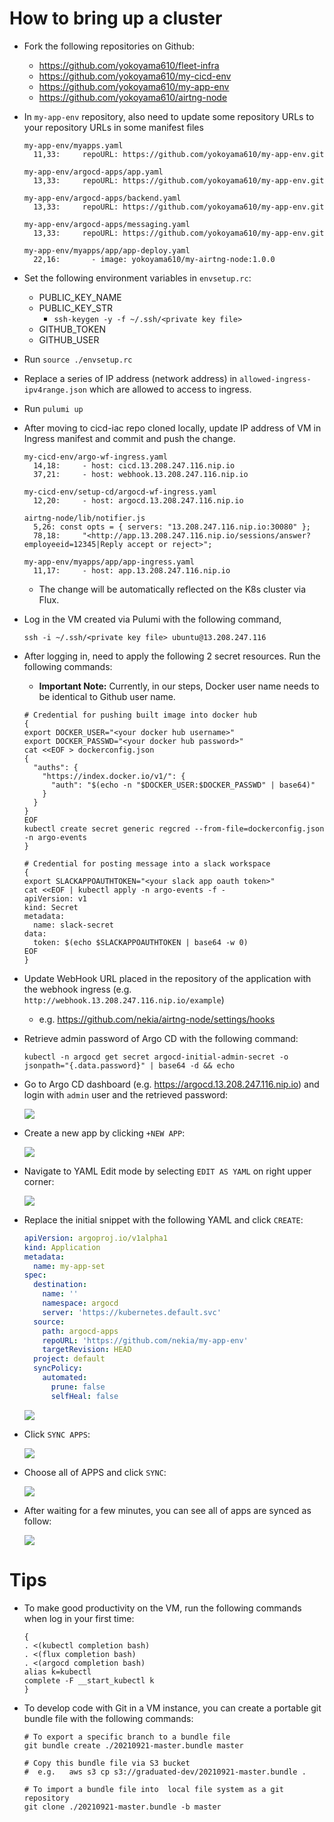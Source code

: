 # How to bring up a cluster

* Fork the following repositories on Github:
  * https://github.com/yokoyama610/fleet-infra
  * https://github.com/yokoyama610/my-cicd-env
  * https://github.com/yokoyama610/my-app-env
  * https://github.com/yokoyama610/airtng-node

* In `my-app-env` repository, also need to update some repository URLs to your repository URLs in some manifest files

  ```
  my-app-env/myapps.yaml
    11,33:     repoURL: https://github.com/yokoyama610/my-app-env.git

  my-app-env/argocd-apps/app.yaml
    13,33:     repoURL: https://github.com/yokoyama610/my-app-env.git

  my-app-env/argocd-apps/backend.yaml
    13,33:     repoURL: https://github.com/yokoyama610/my-app-env.git

  my-app-env/argocd-apps/messaging.yaml
    13,33:     repoURL: https://github.com/yokoyama610/my-app-env.git

  my-app-env/myapps/app/app-deploy.yaml
    22,16:       - image: yokoyama610/my-airtng-node:1.0.0
  ```

* Set the following environment variables in `envsetup.rc`:
  * PUBLIC_KEY_NAME
  * PUBLIC_KEY_STR
    * `ssh-keygen -y -f ~/.ssh/<private key file>`
  * GITHUB_TOKEN
  * GITHUB_USER

* Run `source ./envsetup.rc`
* Replace a series of IP address (network address) in `allowed-ingress-ipv4range.json` which are allowed to access to ingress.
* Run `pulumi up`
* After moving to cicd-iac repo cloned locally, update IP address of VM in Ingress manifest and commit and push the change.
  ```
  my-cicd-env/argo-wf-ingress.yaml
    14,18:     - host: cicd.13.208.247.116.nip.io
    37,21:     - host: webhook.13.208.247.116.nip.io

  my-cicd-env/setup-cd/argocd-wf-ingress.yaml
    12,20:     - host: argocd.13.208.247.116.nip.io

  airtng-node/lib/notifier.js
    5,26: const opts = { servers: "13.208.247.116.nip.io:30080" };
    78,18:     "<http://app.13.208.247.116.nip.io/sessions/answer?employeeid=12345|Reply accept or reject>";

  my-app-env/myapps/app/app-ingress.yaml
    11,17:     - host: app.13.208.247.116.nip.io
  ```
  * The change will be automatically reflected on the K8s cluster via Flux.

* Log in the VM created via Pulumi with the following command,

  ```
  ssh -i ~/.ssh/<private key file> ubuntu@13.208.247.116
  ```

* After logging in, need to apply the following 2 secret resources. Run the following commands:

  * **Important Note:** Currently, in our steps, Docker user name needs to be identical to Github user name.

  ```
  # Credential for pushing built image into docker hub
  {
  export DOCKER_USER="<your docker hub username>"
  export DOCKER_PASSWD="<your docker hub password>"
  cat <<EOF > dockerconfig.json
  {
    "auths": {
      "https://index.docker.io/v1/": {
        "auth": "$(echo -n "$DOCKER_USER:$DOCKER_PASSWD" | base64)"
      }
    }
  }
  EOF
  kubectl create secret generic regcred --from-file=dockerconfig.json -n argo-events
  }
  ```

  ```
  # Credential for posting message into a slack workspace
  {
  export SLACKAPPOAUTHTOKEN="<your slack app oauth token>"
  cat <<EOF | kubectl apply -n argo-events -f -
  apiVersion: v1
  kind: Secret
  metadata:
    name: slack-secret
  data:
    token: $(echo $SLACKAPPOAUTHTOKEN | base64 -w 0)
  EOF
  }
  ```

* Update WebHook URL placed in the repository of the application with the webhook ingress (e.g. `http://webhook.13.208.247.116.nip.io/example`)
  * e.g. https://github.com/nekia/airtng-node/settings/hooks


* Retrieve admin password of Argo CD with the following command:

  ```
  kubectl -n argocd get secret argocd-initial-admin-secret -o jsonpath="{.data.password}" | base64 -d && echo
  ```

* Go to Argo CD dashboard (e.g. https://argocd.13.208.247.116.nip.io) and login with `admin` user and the retrieved password:

  ![](assets/step%20(0).png)

* Create a new app by clicking `+NEW APP`:

  ![](assets/step%20(1).png)

* Navigate to YAML Edit mode by selecting `EDIT AS YAML` on right upper corner:

  ![](assets/step%20(2).png)

* Replace the initial snippet with the following YAML and click `CREATE`:

  ```yaml
  apiVersion: argoproj.io/v1alpha1
  kind: Application
  metadata:
    name: my-app-set
  spec:
    destination:
      name: ''
      namespace: argocd
      server: 'https://kubernetes.default.svc'
    source:
      path: argocd-apps
      repoURL: 'https://github.com/nekia/my-app-env'
      targetRevision: HEAD
    project: default
    syncPolicy:
      automated:
        prune: false
        selfHeal: false
  ```

  ![](assets/step%20(6).png)

* Click `SYNC APPS`:

  ![](assets/step%20(3).png)

* Choose all of APPS and click `SYNC`:

  ![](assets/step%20(4).png)

* After waiting for a few minutes, you can see all of apps are synced as follow:

  ![](assets/step%20(5).png)
# Tips

* To make good productivity on the VM, run the following commands when log in your first time:

  ```
  {
  . <(kubectl completion bash)
  . <(flux completion bash)
  . <(argocd completion bash)
  alias k=kubectl
  complete -F __start_kubectl k
  }
  ```

* To develop code with Git in a VM instance, you can create a portable git bundle file with the following commands:

  ```
  # To export a specific branch to a bundle file
  git bundle create ./20210921-master.bundle master

  # Copy this bundle file via S3 bucket
  #  e.g.   aws s3 cp s3://graduated-dev/20210921-master.bundle .

  # To import a bundle file into  local file system as a git repository
  git clone ./20210921-master.bundle -b master
  ```